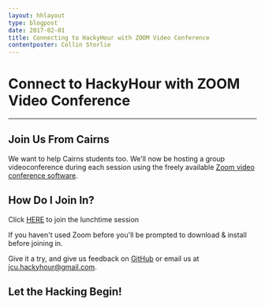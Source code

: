 ```yaml
---
layout: hhlayout
type: blogpost
date: 2017-02-01
title: Connecting to HackyHour with ZOOM Video Conference
contentposter: Collin Storlie
---
```


# Connect to HackyHour with ZOOM Video Conference

---

## Join Us From Cairns ###

We want to help Cairns students too.  We'll now be hosting a group videoconference during each session using the freely available [Zoom video conference software](https://zoom.us/).

## How Do I Join In? ###

Click [HERE](https://aarnet.zoom.us/j/665639262) to join the lunchtime session

If you haven't used Zoom before you'll be prompted to download & install before joining in.

Give it a try, and give us feedback on [GitHub](https://github.com/jcu-eresearch-hackyhour/JCUHackyHour/issues) or email us at <jcu.hackyhour@gmail.com>.

## Let the Hacking Begin! ###






